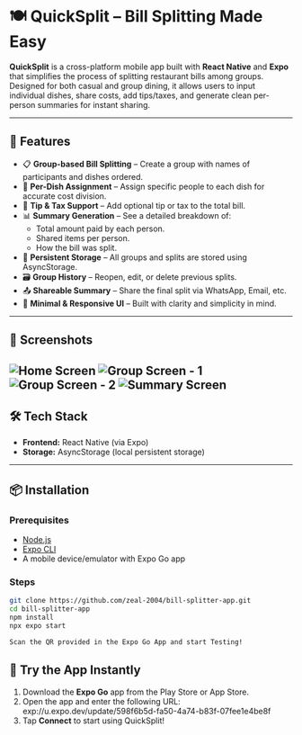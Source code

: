 # 🍽️ QuickSplit – Bill Splitting Made Easy

**QuickSplit** is a cross-platform mobile app built with **React Native** and **Expo** that simplifies the process of splitting restaurant bills among groups. Designed for both casual and group dining, it allows users to input individual dishes, share costs, add tips/taxes, and generate clean per-person summaries for instant sharing.

---

## 🚀 Features

- 📋 **Group-based Bill Splitting** – Create a group with names of participants and dishes ordered.
- 🍝 **Per-Dish Assignment** – Assign specific people to each dish for accurate cost division.
- 🧾 **Tip & Tax Support** – Add optional tip or tax to the total bill.
- 📊 **Summary Generation** – See a detailed breakdown of:
  - Total amount paid by each person.
  - Shared items per person.
  - How the bill was split.
- 💾 **Persistent Storage** – All groups and splits are stored using AsyncStorage.
- 🗃️ **Group History** – Reopen, edit, or delete previous splits.
- 📤 **Shareable Summary** – Share the final split via WhatsApp, Email, etc.
- 🎨 **Minimal & Responsive UI** – Built with clarity and simplicity in mind.

---

## 📸 Screenshots
![Home Screen](./screenshots/HomeScreen.png)
![Group Screen - 1](./screenshots/GroupScreen_1.png)
![Group Screen - 2](./screenshots/GroupScreen_2.png)
![Summary Screen](./screenshots/SummaryScreen.png)
---

## 🛠️ Tech Stack

- **Frontend:** React Native (via Expo)
- **Storage:** AsyncStorage (local persistent storage)

---

## 📦 Installation

### Prerequisites

- [Node.js](https://nodejs.org/)
- [Expo CLI](https://docs.expo.dev/get-started/installation/)
- A mobile device/emulator with Expo Go app

### Steps

```bash
git clone https://github.com/zeal-2004/bill-splitter-app.git
cd bill-splitter-app
npm install
npx expo start

Scan the QR provided in the Expo Go App and start Testing!
```

## 📱 Try the App Instantly

1. Download the **Expo Go** app from the Play Store or App Store.
2. Open the app and enter the following URL: exp://u.expo.dev/update/598f6b5d-fa50-4a74-b83f-07fee1e4be8f
3. Tap **Connect** to start using QuickSplit!